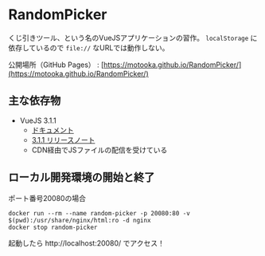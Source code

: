 # RandomPicker
くじ引きツール、という名のVueJSアプリケーションの習作。
`localStorage` に依存しているので `file://` なURLでは動作しない。

公開場所（GitHub Pages） : [https://motooka.github.io/RandomPicker/](https://motooka.github.io/RandomPicker/)

## 主な依存物
- VueJS 3.1.1
	- [ドキュメント](https://v3.ja.vuejs.org/guide/introduction.html)
	- [3.1.1 リリースノート](https://github.com/vuejs/vue-next/blob/master/CHANGELOG.md#311-2021-06-07)
	- CDN経由でJSファイルの配信を受けている

## ローカル開発環境の開始と終了
ポート番号20080の場合
```
docker run --rm --name random-picker -p 20080:80 -v $(pwd):/usr/share/nginx/html:ro -d nginx
docker stop random-picker
```
起動したら http://localhost:20080/ でアクセス！
